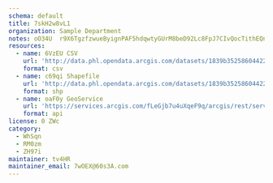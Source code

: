 ```yaml
---
schema: default
title: 7skH2w8vL1 
organization: Sample Department 
notes: oO34U  r9X6TgzfzwueByignPAF5hdqwtyGUrM8beD92Lc8FpJ7CIvQocTithEQnqJHkmlYfBV2MWvkYaKSx5bW1ODNumlGCsZK3 
resources:
  - name: 6VzEU CSV
    url: 'http://data.phl.opendata.arcgis.com/datasets/1839b35258604422b0b520cbb668df0d_0.csv'
    format: csv
  - name: c69qi Shapefile
    url: 'http://data.phl.opendata.arcgis.com/datasets/1839b35258604422b0b520cbb668df0d_0.zip'
    format: shp
  - name: oaF0y GeoService
    url: 'https://services.arcgis.com/fLeGjb7u4uXqeF9q/arcgis/rest/services/Air_Monitoring_Stations/FeatureServer/0/query'
    format: api
license: 0 ZWc 
category:
  - WhSqn 
  - RM0zm 
  - ZH97i 
maintainer: tv4HR  
maintainer_email: 7wOEX@60s3A.com
---
```

